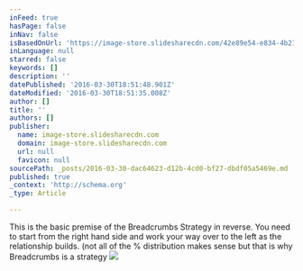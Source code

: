 ```yaml
---
inFeed: true
hasPage: false
inNav: false
isBasedOnUrl: 'https://image-store.slidesharecdn.com/42e89e54-e834-4b21-8ee8-ac93f79c5ea1-original.jpeg'
inLanguage: null
starred: false
keywords: []
description: ''
datePublished: '2016-03-30T18:51:48.901Z'
dateModified: '2016-03-30T18:51:35.008Z'
author: []
title: ''
authors: []
publisher:
  name: image-store.slidesharecdn.com
  domain: image-store.slidesharecdn.com
  url: null
  favicon: null
sourcePath: _posts/2016-03-30-dac64623-d12b-4cd0-bf27-dbdf05a5469e.md
published: true
_context: 'http://schema.org'
_type: Article

---
```

This is the basic premise of the Breadcrumbs Strategy in reverse. You need to start from the right hand side and work your way over to the left as the relationship builds. (not all of the % distribution makes sense but that is why Breadcrumbs is a strategy
![](https://image-store.slidesharecdn.com/42e89e54-e834-4b21-8ee8-ac93f79c5ea1-original.jpeg)